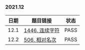 ### 2021.12
|日期|题目链接|状态|
|---|---|---|
|12.1|[1446. 连续字符](https://leetcode-cn.com/problems/consecutive-characters/)|PASS|
|12.2|[506. 相对名次](https://leetcode-cn.com/problems/relative-ranks/)|PASS|
